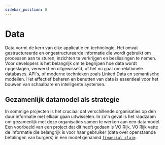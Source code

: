 ```yaml
---
sidebar_position: 0
---
```


# Data

Data vormt de kern van elke applicatie en technologie. Het omvat gestructureerde
en ongestructureerde informatie die wordt gebruikt om processen aan te sturen,
inzichten te verkrijgen en beslissingen te nemen. Voor developers is het
belangrijk om te begrijpen hoe data wordt opgeslagen, verwerkt en uitgewisseld,
of het nu gaat om relationele databases, API's, of moderne technieken zoals
Linked Data en semantische modellen. Het effectief beheren en benutten van data
is essentieel voor het bouwen van schaalbare en intelligente systemen.

## Gezamenlijk datamodel als strategie

In sommige projecten is het cruciaal dat verschillende organisaties op den duur
informatie met elkaar gaan uitwisselen. In zo'n geval is het raadzaam om
gezamenlijk met deze organisaties samen te werken aan een datamodel. Een
voorbeeld van een project dat dit heeft gedaan is VO Rijk. VO Rijk vatte de
informatie die belangrijk is voor haar gebruiker (data over openstaande
betalingen van burgers) in een model genaamd
[`financial claim`](https://vorijk.nl/docs/financiele-verplichtingen/document_types/financial_claims_information_document/).
